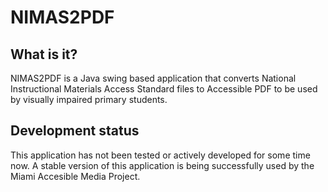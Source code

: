 # NIMAS2PDF

## What is it?

NIMAS2PDF is a Java swing based application that converts National Instructional Materials Access Standard files to Accessible PDF to be used by visually impaired primary students.

## Development status

This application has not been tested or actively developed for some time now. A stable version of this application is being successfully used by the Miami Accesible Media Project.



